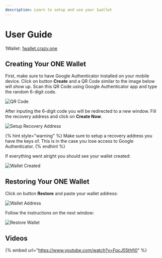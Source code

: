 ```yaml
---
description: Learn to setup and use your 1wallet
---
```


# User Guide

1Wallet: [1wallet.crazy.one](https://1wallet.crazy.one)

## Creating Your ONE Wallet

First, make sure to have Google Authenticator installed on your mobile device. Click on button **Create** and a QR Code similar to the image below will show up. Scan this QR Code using Google Authenticator app and type the random 6-digit code.

![QR Code](../../../../.gitbook/assets/1wallet\_1.png)

After inputing the 6-digit code you will be redirected to a new window. Fill the recovery address and click on **Create Now**.

![Setup Recovery Address](../../../../.gitbook/assets/1wallet\_2.png)

{% hint style="warning" %}
Make sure to setup a recovery address you have the keys of. This is in the case you lose access to Google Authenticator.
{% endhint %}

If everything went alright you should see your wallet created:

![Wallet Created](../../../../.gitbook/assets/1wallet\_3.png)

## Restoring Your ONE Wallet

Click on button **Restore** and paste your wallet address:

![Wallet Address](../../../../.gitbook/assets/1wallet\_4.png)

Follow the instructions on the next window:

![Restore Wallet ](../../../../.gitbook/assets/1wallet\_5.png)

## Videos

{% embed url="https://www.youtube.com/watch?v=FpcJ55thfj0" %}

